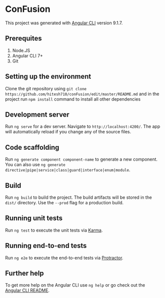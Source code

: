 # ConFusion

This project was generated with [Angular CLI](https://github.com/angular/angular-cli) version 9.1.7.

## Prerequites

1. Node.JS
2. Angular CLI 7+
3. Git

## Setting up the environment

Clone the git repository using `git clone https://github.com/hitesh710/conFusion/edit/master/README.md` and in the project run `npm install` command to install all other dependencies

## Development server

Run `ng serve` for a dev server. Navigate to `http://localhost:4200/`. The app will automatically reload if you change any of the source files.

## Code scaffolding

Run `ng generate component component-name` to generate a new component. You can also use `ng generate directive|pipe|service|class|guard|interface|enum|module`.

## Build

Run `ng build` to build the project. The build artifacts will be stored in the `dist/` directory. Use the `--prod` flag for a production build.

## Running unit tests

Run `ng test` to execute the unit tests via [Karma](https://karma-runner.github.io).

## Running end-to-end tests

Run `ng e2e` to execute the end-to-end tests via [Protractor](http://www.protractortest.org/).

## Further help

To get more help on the Angular CLI use `ng help` or go check out the [Angular CLI README](https://github.com/angular/angular-cli/blob/master/README.md).
